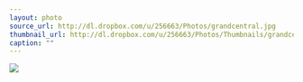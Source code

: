 ```yaml
---
layout: photo
source_url: http://dl.dropbox.com/u/256663/Photos/grandcentral.jpg
thumbnail_url: http://dl.dropbox.com/u/256663/Photos/Thumbnails/grandcentral.jpg
caption: ""
---
```

![](http://dl.dropbox.com/u/256663/Photos/grandcentral.jpg)